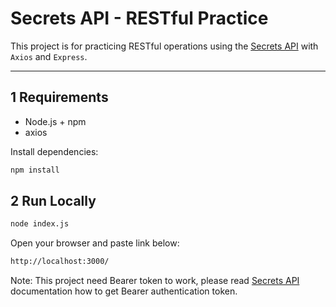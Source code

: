 # Secrets API - RESTful Practice

This project is for practicing RESTful operations using the [Secrets API](https://secrets-api.appbrewery.com) with `Axios` and `Express`.

---

## 1 Requirements

- Node.js + npm
- axios

Install dependencies:

```bash
npm install
```

## 2 Run Locally

```bash
node index.js
```

Open your browser and paste link below:

```bash
http://localhost:3000/
```

Note: This project need Bearer token to work, please read [Secrets API](https://secrets-api.appbrewery.com) documentation how to get Bearer authentication token.
